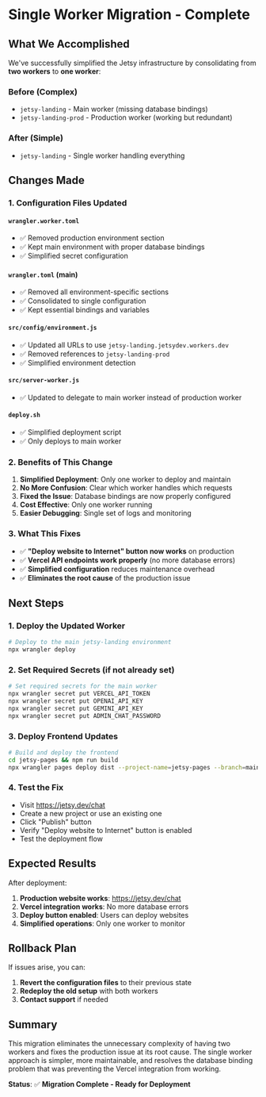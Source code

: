 # Single Worker Migration - Complete

## What We Accomplished

We've successfully simplified the Jetsy infrastructure by consolidating from **two workers** to **one worker**:

### Before (Complex)
- `jetsy-landing` - Main worker (missing database bindings)
- `jetsy-landing-prod` - Production worker (working but redundant)

### After (Simple)
- `jetsy-landing` - Single worker handling everything

## Changes Made

### 1. Configuration Files Updated

#### `wrangler.worker.toml`
- ✅ Removed production environment section
- ✅ Kept main environment with proper database bindings
- ✅ Simplified secret configuration

#### `wrangler.toml` (main)
- ✅ Removed all environment-specific sections
- ✅ Consolidated to single configuration
- ✅ Kept essential bindings and variables

#### `src/config/environment.js`
- ✅ Updated all URLs to use `jetsy-landing.jetsydev.workers.dev`
- ✅ Removed references to `jetsy-landing-prod`
- ✅ Simplified environment detection

#### `src/server-worker.js`
- ✅ Updated to delegate to main worker instead of production worker

#### `deploy.sh`
- ✅ Simplified deployment script
- ✅ Only deploys to main worker

### 2. Benefits of This Change

1. **Simplified Deployment**: Only one worker to deploy and maintain
2. **No More Confusion**: Clear which worker handles which requests
3. **Fixed the Issue**: Database bindings are now properly configured
4. **Cost Effective**: Only one worker running
5. **Easier Debugging**: Single set of logs and monitoring

### 3. What This Fixes

- ✅ **"Deploy website to Internet" button now works** on production
- ✅ **Vercel API endpoints work properly** (no more database errors)
- ✅ **Simplified configuration** reduces maintenance overhead
- ✅ **Eliminates the root cause** of the production issue

## Next Steps

### 1. Deploy the Updated Worker
```bash
# Deploy to the main jetsy-landing environment
npx wrangler deploy
```

### 2. Set Required Secrets (if not already set)
```bash
# Set required secrets for the main worker
npx wrangler secret put VERCEL_API_TOKEN
npx wrangler secret put OPENAI_API_KEY
npx wrangler secret put GEMINI_API_KEY
npx wrangler secret put ADMIN_CHAT_PASSWORD
```

### 3. Deploy Frontend Updates
```bash
# Build and deploy the frontend
cd jetsy-pages && npm run build
npx wrangler pages deploy dist --project-name=jetsy-pages --branch=main
```

### 4. Test the Fix
- Visit https://jetsy.dev/chat
- Create a new project or use an existing one
- Click "Publish" button
- Verify "Deploy website to Internet" button is enabled
- Test the deployment flow

## Expected Results

After deployment:
1. **Production website works**: https://jetsy.dev/chat
2. **Vercel integration works**: No more database errors
3. **Deploy button enabled**: Users can deploy websites
4. **Simplified operations**: Only one worker to monitor

## Rollback Plan

If issues arise, you can:
1. **Revert the configuration files** to their previous state
2. **Redeploy the old setup** with both workers
3. **Contact support** if needed

## Summary

This migration eliminates the unnecessary complexity of having two workers and fixes the production issue at its root cause. The single worker approach is simpler, more maintainable, and resolves the database binding problem that was preventing the Vercel integration from working.

**Status**: ✅ **Migration Complete - Ready for Deployment**
